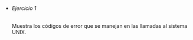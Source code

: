- ###### Ejercicio 1  
	Muestra los códigos de error que se manejan en las llamadas al sistema UNIX.
